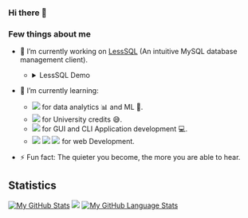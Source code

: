### Hi there 👋

### Few things about me
- 🔭 I’m currently working on [LessSQL](https://github.com/Shahibur50/LessSQL) (An intuitive MySQL database management client).
  - <details><summary>LessSQL Demo</summary>
    <p>

       ```
       LOGGED IN AS: DemoUser@172.28.xxx.xxx
       TIME: 09:10:34 AM

       MySQL server version: 8.0.32-0buntu0.22.04.1
       Connection ID: 11

       +------------------------------------------------------------+
       | Welcome to LessSQL Database Management Client              |
       | Version: 1.0.0                                             |
       |                                                            |
       | Copyright (c) 2023 Shahibur Rahaman                        |
       |                                                            |
       | This program comes with ABSOLUTELY NO WARRANTY.            |
       |                                                            |
       | For more info and updates visit:                           |
       | https://github.com/Shahibur50/LessSQL                      |
       |                                                            |
       | Commands end with ;                                        |
       |                                                            |
       | To cancel any input statement type '\c'                    |
       |                                                            |
       | Type "license;" to see the license.                        |
       | Type 'help;' or '\h;' for help. To exit type 'exit;'       |
       +------------------------------------------------------------+

       LessSQL|> create database;    
              -> DATABASE NAME: demo

       Query OK, created database [demo]

       LessSQL|> use database;
              -> DATABASE NAME: demo

       Query OK, now using database [demo]

       LessSQL|> create table;             
              -> NAME OF TABLE: demoTable
              -> NO. OF COLUMNS: 3
              -> COLUMN (1) NAME AND DATA-TYPE: demo_id INT 
              -> COLUMN (2) NAME AND DATA-TYPE: demo_name VARCHAR(35)     
              -> COLUMN (3) NAME AND DATA-TYPE: demo_remarks VARCHAR(100)
              -> PRIMARY KEY: demo_id

       Query OK, created table [demoTable]

       LessSQL|>
       ```

    </p>
    </details>

- 🌱 I’m currently learning:
  - <img src="https://img.shields.io/badge/Python-fdd33c?style=flat&logo=python&logoColor=407cae"></img> for data analytics 📊 and ML 🤖.
  - <img src="https://img.shields.io/badge/Programming Language-6094cb?style=flat&logo=C&logoColor=ffffff"></img> for University credits 😅.
  - <img src="https://img.shields.io/badge/++ Programming Language-02417e?style=flat&logo=C&logoColor=ffffff"></img> for GUI and CLI Application development 💻.
  - <img src="https://img.shields.io/badge/Javascipt-e8d44b?style=flat&logo=javascript&logoColor=000000"></img>
    <img src="https://img.shields.io/badge/HTML-d84c23?style=flat&logo=html5&logoColor=ffffff"></img>
    <img src="https://img.shields.io/badge/CSS-244bdd?style=flat&logo=css3&logoColor=ffffff"></img> for web Development.
- ⚡ Fun fact: The quieter you become, the more you are able to hear.

## Statistics
[![My GitHub Stats](https://github-readme-stats.vercel.app/api/?username=Shahibur50&hide_border=true&count_private=false&theme=github_dark&showicons=true)]() 
<img src="https://github-readme-streak-stats.herokuapp.com/?user=Shahibur50&hide_border=true&theme=github-dark-blue">
[![My GitHub Language Stats](https://github-readme-stats.vercel.app/api/top-langs/?username=Shahibur50&layout=compact&hide_border=true&langs_count=10&theme=github_dark)]()
